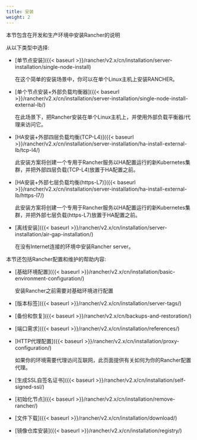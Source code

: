 ```yaml
---
title: 安装
weight: 2
---
```


本节包含在开发和生产环境中安装Rancher的说明

从以下类型中选择:

- [单节点安装]({{< baseurl >}}/rancher/v2.x/cn/installation/server-installation/single-node-install)

    在这个简单的安装场景中，你可以在单个Linux主机上安装RANCHER。

- [单个节点安装+外部负载均衡器]({{< baseurl >}}/rancher/v2.x/cn/installation/server-installation/single-node-install-external-lb/)

    在此场景下，把Rancher安装在单个Linux主机上，并使用外部负载平衡器/代理来访问它。

- [HA安装+外部四层负载均衡(TCP-L4)]({{< baseurl >}}/rancher/v2.x/cn/installation/server-installation/ha-install-external-lb/tcp-l4/)

    此安装方案将创建一个专用于Rancher服务以HA配置运行的新Kubernetes集群，并把外部四层负载(TCP-L4)放置于HA配置之前。

- [HA安装+外部七层负载均衡(https-L7)]({{< baseurl >}}/rancher/v2.x/cn/installation/server-installation/ha-install-external-lb/https-l7/)

    此安装方案将创建一个专用于Rancher服务以HA配置运行的新Kubernetes集群，并把外部七层负载(https-L7)放置于HA配置之前。

- [离线安装]({{< baseurl >}}/rancher/v2.x/cn/installation/server-installation/air-gap-installation/)

    在没有Internet连接的环境中安装Rancher server。

本节还包括Rancher配置和维护的帮助内容:

- [基础环境配置]({{< baseurl >}}/rancher/v2.x/cn/installation/basic-environment-configuration/)

    安装Rancher之前需要对基础环境进行配置

- [版本标签]({{< baseurl >}}/rancher/v2.x/cn/installation/server-tags/)

- [备份和恢复]({{< baseurl >}}/rancher/v2.x/cn/backups-and-restoration/)

- [端口需求]({{< baseurl >}}/rancher/v2.x/cn/installation/references/)

- [HTTP代理配置]({{< baseurl >}}/rancher/v2.x/cn/installation/proxy-configuration/)

    如果你的环境需要代理访问互联网，此页面提供有关如何为你的Rancher配置代理。

- [生成SSL自签名证书]({{< baseurl >}}/rancher/v2.x/cn/installation/self-signed-ssl/)

- [初始化节点]({{< baseurl >}}/rancher/v2.x/cn/installation/remove-rancher/)

- [文件下载]({{< baseurl >}}/rancher/v2.x/cn/installation/download/)

- [镜像仓库安装]({{< baseurl >}}/rancher/v2.x/cn/installation/registry/)